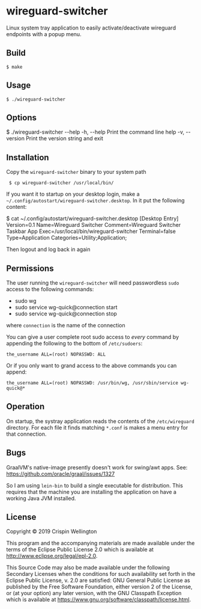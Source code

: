 # wireguard-switcher

Linux system tray application to easily activate/deactivate wireguard endpoints with a popup menu.

## Build

    $ make

## Usage

    $ ./wireguard-switcher

## Options

   $ ./wireguard-switcher --help
     -h, --help     Print the command line help
     -v, --version  Print the version string and exit

## Installation

Copy the `wireguard-switcher` binary to your system path

     $ cp wireguard-switcher /usr/local/bin/

If you want it to startup on your desktop login, make a `~/.config/autostart/wireguard-switcher.desktop`. In it put the following content:

   $ cat ~/.config/autostart/wireguard-switcher.desktop
[Desktop Entry]
Version=0.1
Name=Wireguard Switcher
Comment=Wireguard Switcher Taskbar App
Exec=/usr/local/bin/wireguard-switcher
Terminal=false
Type=Application
Categories=Utility;Application;

Then logout and log back in again

## Permissions

The user running the `wireguard-switcher` will need passwordless `sudo` access to the following commands:

- sudo wg
- sudo service wg-quick@connection start
- sudo service wg-quick@connection stop

where `connection` is the name of the connection

You can give a user complete root sudo access to _every_ command by appending the following to the bottom of `/etc/sudoers`:

    the_username ALL=(root) NOPASSWD: ALL

Or if you only want to grand access to the above commands you can append:

    the_username ALL=(root) NOPASSWD: /usr/bin/wg, /usr/sbin/service wg-quick@*

## Operation

On startup, the systray application reads the contents of the `/etc/wireguard` directory. For each file it finds matching `*.conf` is makes a menu entry for that connection.

## Bugs

GraalVM's native-image presently doesn't work for swing/awt apps. See: https://github.com/oracle/graal/issues/1327

So I am using `lein-bin` to build a single executable for distribution. This requires that the machine you are installing the application on have a working Java JVM installed.

## License

Copyright © 2019 Crispin Wellington

This program and the accompanying materials are made available under the
terms of the Eclipse Public License 2.0 which is available at
http://www.eclipse.org/legal/epl-2.0.

This Source Code may also be made available under the following Secondary
Licenses when the conditions for such availability set forth in the Eclipse
Public License, v. 2.0 are satisfied: GNU General Public License as published by
the Free Software Foundation, either version 2 of the License, or (at your
option) any later version, with the GNU Classpath Exception which is available
at https://www.gnu.org/software/classpath/license.html.
